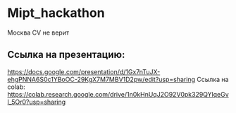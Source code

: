 # **Mipt_hackathon**
Москва CV не верит

## Ссылка на презентацию:
https://docs.google.com/presentation/d/1Gx7nTuJX-ehgPNNA6S0c1YBoOC-29KgX7M7MBV1D2pw/edit?usp=sharing
Ссылка на colab:
https://colab.research.google.com/drive/1n0kHnUqJ2O92V0pk329QYlqeGvl_5Or0?usp=sharing

